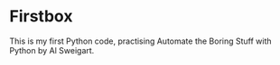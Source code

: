 # Firstbox

This is my first Python code, practising Automate the Boring Stuff with Python by Al Sweigart.
